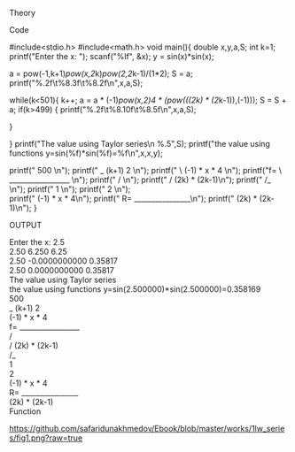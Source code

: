 Theory



Code

#include<stdio.h>
#include<math.h>
void main(){
 double x,y,a,S;
 int k=1;
 printf("Enter the x: ");
 scanf("%lf", &x);
 y = sin(x)*sin(x);

 a = pow(-1,k+1)*pow(x,2*k)*pow(2,2*k-1)/(1*2);
 S = a;
 printf("%.2f\t%8.3f\t%8.2f\n",x,a,S);

 while(k<501){
  k++;
  a = a * (-1)*pow(x,2)*4 * (pow(((2*k) * (2*k-1)),(-1)));
  S = S + a;
  if(k>499) {
  printf("%.2f\t%8.10f\t%8.5f\n",x,a,S);

  }
  
  }
   printf("The value using Taylor series\n %.5",S);
  printf("the value using functions y=sin(%f)*sin(%f)=%f\n",x,x,y);
  
  
printf("   500 \n");
printf("   _      (k+1)    2   \n");
printf("   \  (-1)      * x  * 4 \n");
printf("f=  \ _________________  \n");
printf("    /                   \n");
printf("   /    (2k) * (2k-1)\n");
printf("  /_                \n");
printf("   1                \n");
printf("               2 \n");  
printf("       (-1) * x  * 4\n");
printf("   R= ________________\n");
printf("        (2k)  * (2k-1)\n");
}

OUTPUT

Enter the x: 2.5                                                                                                                          
2.50       6.250            6.25                                                                                                          
2.50    -0.0000000000    0.35817                                                                                                          
2.50    0.0000000000     0.35817                                                                                                          
The value using Taylor series                                                                                                             
 the value using functions y=sin(2.500000)*sin(2.500000)=0.358169                                                                         
   500                                                                                                                                    
   _      (k+1)    2                                                                                                                      
     (-1)      * x  * 4                                                                                                                   
f=   _________________                                                                                                                    
    /                                                                                                                                     
   /    (2k) * (2k-1)                                                                                                                     
  /_                                                                                                                                      
   1                                                                                                                                      
               2                                                                                                                          
       (-1) * x  * 4                                                                                                                      
   R= ________________                                                                                                                    
        (2k)  * (2k-1)  
Function

https://github.com/safaridunakhmedov/Ebook/blob/master/works/1lw_series/fig1.png?raw=true
